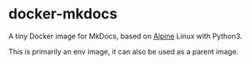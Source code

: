 # docker-mkdocs
A tiny Docker image for MkDocs, based on [Alpine](https://hub.docker.com/_/alpine) Linux with Python3.

This is primarily an env image, it can also be used as a parent image.
